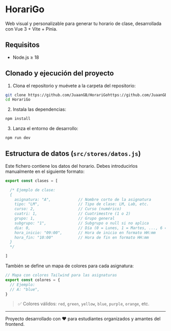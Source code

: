 # HorariGo

Web visual y personalizable para generar tu horario de clase, desarrollada con Vue 3 + Vite + Pinia.

## Requisitos

- Node.js ≥ 18

## Clonado y ejecución del proyecto

1. Clona el repositorio y muévete a la carpeta del repositorio:

```sh
git clone https://github.com/JuaanGB/HorariGohttps://github.com/JuaanGB/HorariGo
cd HorariGo
```

2. Instala las dependencias:

```sh
npm install
```

3. Lanza el entorno de desarrollo:

```sh
npm run dev
```

## Estructura de datos (`src/stores/datos.js`)

Este fichero contiene los datos del horario. Debes introducirlos manualmente en el siguiente formato:

```js
export const clases = [

  /* Ejemplo de clase:
  {
    asignatura: "A",            // Nombre corto de la asignatura
    tipo: "LM",                 // Tipo de clase: LM, Lab, etc.
    curso: 2,                   // Curso (numérico)
    cuatri: 1,                  // Cuatrimestre (1 o 2)
    grupo: 1,                   // Grupo general
    subgrupo: "1",              // Subgrupo o null si no aplica
    dia: 0,                     // Día (0 = Lunes, 1 = Martes, ..., 6 = Domingo)
    hora_inicio: "09:00",       // Hora de inicio en formato HH:mm
    hora_fin: "10:00"           // Hora de fin en formato HH:mm
  }
  */

]
```

También se define un mapa de colores para cada asignatura:

```js
// Mapa con colores Tailwind para las asignaturas
export const colores = {
  // Ejemplo:
  // A: "blue",
}
```

> ✅ Colores válidos: `red`, `green`, `yellow`, `blue`, `purple`, `orange`, etc.

---

Proyecto desarrollado con ❤️ para estudiantes organizados y amantes del frontend.
